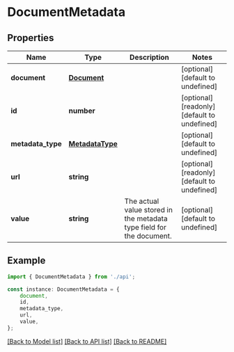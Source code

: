 # DocumentMetadata


## Properties

Name | Type | Description | Notes
------------ | ------------- | ------------- | -------------
**document** | [**Document**](Document.md) |  | [optional] [default to undefined]
**id** | **number** |  | [optional] [readonly] [default to undefined]
**metadata_type** | [**MetadataType**](MetadataType.md) |  | [optional] [default to undefined]
**url** | **string** |  | [optional] [readonly] [default to undefined]
**value** | **string** | The actual value stored in the metadata type field for the document. | [optional] [default to undefined]

## Example

```typescript
import { DocumentMetadata } from './api';

const instance: DocumentMetadata = {
    document,
    id,
    metadata_type,
    url,
    value,
};
```

[[Back to Model list]](../README.md#documentation-for-models) [[Back to API list]](../README.md#documentation-for-api-endpoints) [[Back to README]](../README.md)
